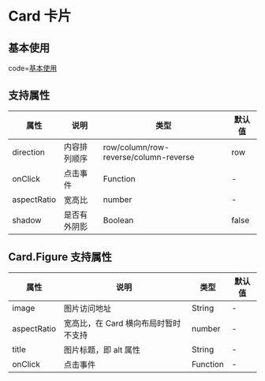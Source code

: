 # Card 卡片

## 基本使用

code=[基本使用](card)

## 支持属性

| 属性        | 说明         | 类型                                  | 默认值 |
| ----------- | ------------ | ------------------------------------- | ------ |
| direction   | 内容排列顺序 | row/column/row-reverse/column-reverse | row    |
| onClick     | 点击事件     | Function                              | -      |
| aspectRatio | 宽高比       | number                                | -      |
| shadow      | 是否有外阴影 | Boolean                               | false  |

## Card.Figure 支持属性

| 属性        | 说明                                 | 类型     | 默认值 |
| ----------- | ------------------------------------ | -------- | ------ |
| image       | 图片访问地址                         | String   | -      |
| aspectRatio | 宽高比，在 Card 横向布局时暂时不支持 | number   | -      |
| title       | 图片标题，即 alt 属性                | String   | -      |
| onClick     | 点击事件                             | Function | -      |
